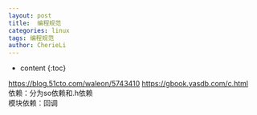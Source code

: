 ```yaml
---
layout: post
title:  编程规范
categories: linux
tags: 编程规范
author: CherieLi
---
```


* content
{:toc}  

https://blog.51cto.com/waleon/5743410
https://gbook.yasdb.com/c.html  
依赖：分为so依赖和.h依赖  
模块依赖：回调
